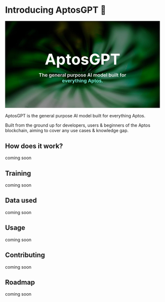 # Introducing AptosGPT 🤖

![AptosGPT](./AptosGPT.jpg)

AptosGPT is the general purpose AI model built for everything Aptos.

Built from the ground up for developers, users & beginners of the Aptos blockchain, aiming to cover any use cases & knowledge gap.

## How does it work?

coming soon

## Training

coming soon

## Data used

coming soon

## Usage

coming soon

## Contributing

coming soon

## Roadmap

coming soon
